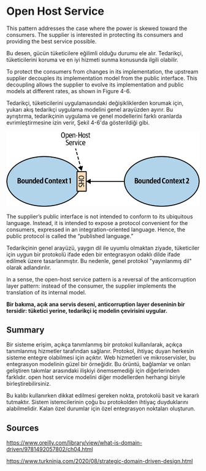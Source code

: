# Open Host Service

This pattern addresses the case where the power is skewed toward the consumers. The supplier is interested in protecting its consumers and providing the best service possible.

Bu desen, gücün tüketicilere eğilimli olduğu durumu ele alır. Tedarikçi, tüketicilerini koruma ve en iyi hizmeti sunma konusunda ilgili olabilir.

To protect the consumers from changes in its implementation, the upstream supplier decouples its implementation model from the public interface. This decoupling allows the supplier to evolve its implementation and public models at different rates, as shown in Figure 4-6.

Tedarikçi, tüketicilerini uygulamasındaki değişikliklerden korumak için, yukarı akış tedarikçi uygulama modelini genel arayüzden ayırır. Bu ayrıştırma, tedarikçinin uygulama ve genel modellerini farklı oranlarda evrimleştirmesine izin verir, Şekil 4-6'da gösterildiği gibi.

![image](https://github.com/ibrahimdoss/Domain-Driven-Design/blob/main/Images/widd_0406.png)

The supplier’s public interface is not intended to conform to its ubiquitous language. Instead, it is intended to expose a protocol convenient for the consumers, expressed in an integration-oriented language. Hence, the public protocol is called the “published language.”

Tedarikçinin genel arayüzü, yaygın dil ile uyumlu olmaktan ziyade, tüketiciler için uygun bir protokolü ifade eden bir entegrasyon odaklı dilde ifade edilmek üzere tasarlanmıştır. Bu nedenle, genel protokol "yayınlanmış dil" olarak adlandırılır.

In a sense, the open-host service pattern is a reversal of the anticorruption layer pattern: instead of the consumer, the supplier implements the translation of its internal model.

**Bir bakıma, açık ana servis deseni, anticorruption layer deseninin bir tersidir: tüketici yerine, tedarikçi iç modelin çevirisini uygular.**


## Summary

Bir sisteme erişim, açıkça tanımlanmış bir protokol kullanılarak, açıkça tanımlanmış hizmetler tarafından sağlanır. Protokol, ihtiyaç duyan herkesin sisteme entegre olabilmesi için açıktır. Web hizmetleri ve mikroservisler, bu entegrasyon modelinin güzel bir örneğidir. Bu örüntü, bağlamlar ve onları geliştiren takımlar arasındaki ilişkiyi önemsemediği için diğerlerinden farklıdır. open host service modelini diğer modellerden herhangi biriyle birleştirebilirsiniz.


Bu kalıbı kullanırken dikkat edilmesi gereken nokta, protokolü basit ve kararlı tutmaktır. Sistem istemcilerinin çoğu bu protokolden ihtiyaç duyduklarını alabilmelidir. Kalan özel durumlar için özel entegrasyon noktaları oluşturun.

## Sources

https://www.oreilly.com/library/view/what-is-domain-driven/9781492057802/ch04.html

https://www.turkninja.com/2020/08/strategic-domain-driven-design.html













